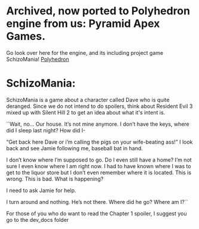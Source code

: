 # Archived, now ported to Polyhedron engine from us: Pyramid Apex Games.
Go look over here for the engine, and its including project game SchizoMania! [Polyhedron](https://github.com/Pyramid-Apex-Games/Polyhedron)

# SchizoMania:
SchizoMania is a game about a character called Dave who is quite deranged.
Since we do not intend to do spoilers, think about Resident Evil 3 mixed up with Silent Hill 2 to get an idea about what it's intent is.

``Wait, no… Our house. 
It’s not mine anymore. I don’t have the keys, where did I sleep last night? 
How did I-

“Get back here Dave or i’m calling the pigs on your wife-beating ass!” 
I look back and see Jamie following me, baseball bat in hand. 


I don’t know where I’m supposed to go. Do I even still have a home? I’m not sure I even know where I am right now. I had to have known where I was to get to the liquor store but I don’t even remember where it is located. 
This is wrong. This is bad. What is happening?

I need to ask Jamie for help.

I turn around and nothing.
He’s not there. 
Where did he go?
Where am I?``

For those of you who do want to read the Chapter 1 spoiler, I suggest you go to the dev_docs folder
